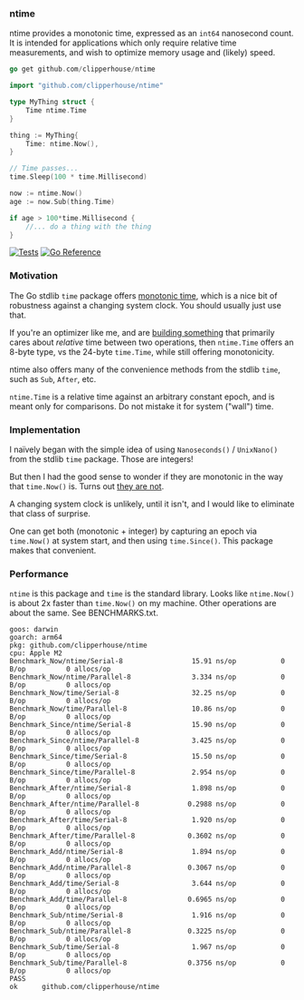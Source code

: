 ### ntime

ntime provides a monotonic time, expressed as an `int64` nanosecond count. It is intended for applications which only require relative time measurements, and wish to optimize memory usage and (likely) speed.

```go
go get github.com/clipperhouse/ntime
```

```go
import "github.com/clipperhouse/ntime"

type MyThing struct {
    Time ntime.Time
}

thing := MyThing{
    Time: ntime.Now(),
}

// Time passes...
time.Sleep(100 * time.Millisecond)

now := ntime.Now()
age := now.Sub(thing.Time)

if age > 100*time.Millisecond {
    //... do a thing with the thing
}

```

[![Tests](https://github.com/clipperhouse/ntime/actions/workflows/tests.yml/badge.svg)](https://github.com/clipperhouse/ntime/actions/workflows/tests.yml)
[![Go Reference](https://pkg.go.dev/badge/github.com/clipperhouse/ntime.svg)](https://pkg.go.dev/github.com/clipperhouse/ntime)

### Motivation

The Go stdlib `time` package offers [monotonic time](https://pkg.go.dev/time#hdr-Monotonic_Clocks), which is a nice bit of robustness against a changing system clock. You should usually just use that.

If you're an optimizer like me, and are [building something](https://github.com/clipperhouse/rate) that primarily cares about _relative_ time between two operations, then `ntime.Time` offers an 8-byte type, vs the 24-byte `time.Time`, while still offering monotonicity.

ntime also offers many of the convenience methods from the stdlib `time`, such as `Sub`, `After`, etc.

`ntime.Time` is a relative time against an arbitrary constant epoch, and is meant only for comparisons. Do not mistake it for system ("wall") time.

### Implementation

I naïvely began with the simple idea of using `Nanoseconds()` / `UnixNano()` from the stdlib `time` package. Those are integers!

But then I had the good sense to wonder if they are monotonic in the way that `time.Now()` is. Turns out [they are not](https://chatgpt.com/share/689f6a5d-2f64-8007-b1cc-3bdf10cfee20).

A changing system clock is unlikely, until it isn't, and I would like to eliminate that class of surprise.

One can get both (monotonic + integer) by capturing an epoch via `time.Now()` at system start, and then using `time.Since()`. This package makes that convenient.

### Performance

`ntime` is this package and `time` is the standard library. Looks like `ntime.Now()` is about 2x faster than `time.Now()` on my machine. Other operations are about the same. See BENCHMARKS.txt.

```
goos: darwin
goarch: arm64
pkg: github.com/clipperhouse/ntime
cpu: Apple M2
Benchmark_Now/ntime/Serial-8  	             15.91 ns/op	       0 B/op	       0 allocs/op
Benchmark_Now/ntime/Parallel-8         	     3.334 ns/op	       0 B/op	       0 allocs/op
Benchmark_Now/time/Serial-8            	     32.25 ns/op	       0 B/op	       0 allocs/op
Benchmark_Now/time/Parallel-8          	     10.86 ns/op	       0 B/op	       0 allocs/op
Benchmark_Since/ntime/Serial-8         	     15.90 ns/op	       0 B/op	       0 allocs/op
Benchmark_Since/ntime/Parallel-8       	     3.425 ns/op	       0 B/op	       0 allocs/op
Benchmark_Since/time/Serial-8          	     15.50 ns/op	       0 B/op	       0 allocs/op
Benchmark_Since/time/Parallel-8        	     2.954 ns/op	       0 B/op	       0 allocs/op
Benchmark_After/ntime/Serial-8         	     1.898 ns/op	       0 B/op	       0 allocs/op
Benchmark_After/ntime/Parallel-8       	    0.2988 ns/op	       0 B/op	       0 allocs/op
Benchmark_After/time/Serial-8          	     1.920 ns/op	       0 B/op	       0 allocs/op
Benchmark_After/time/Parallel-8        	    0.3602 ns/op	       0 B/op	       0 allocs/op
Benchmark_Add/ntime/Serial-8           	     1.894 ns/op	       0 B/op	       0 allocs/op
Benchmark_Add/ntime/Parallel-8         	    0.3067 ns/op	       0 B/op	       0 allocs/op
Benchmark_Add/time/Serial-8            	     3.644 ns/op	       0 B/op	       0 allocs/op
Benchmark_Add/time/Parallel-8          	    0.6965 ns/op	       0 B/op	       0 allocs/op
Benchmark_Sub/ntime/Serial-8           	     1.916 ns/op	       0 B/op	       0 allocs/op
Benchmark_Sub/ntime/Parallel-8         	    0.3225 ns/op	       0 B/op	       0 allocs/op
Benchmark_Sub/time/Serial-8            	     1.967 ns/op	       0 B/op	       0 allocs/op
Benchmark_Sub/time/Parallel-8          	    0.3756 ns/op	       0 B/op	       0 allocs/op
PASS
ok  	github.com/clipperhouse/ntime
```
